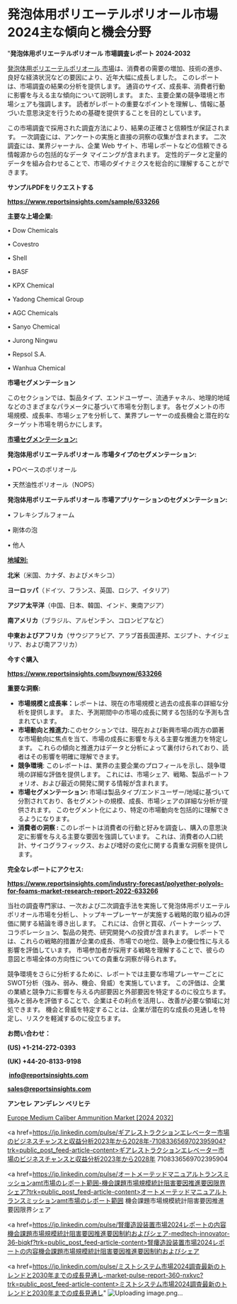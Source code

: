 # 発泡体用ポリエーテルポリオール市場2024主な傾向と機会分野

"<strong>発泡体用ポリエーテルポリオール 市場調査レポート 2024-2032</strong>

<a href=https://www.reportsinsights.com/sample/633266>発泡体用ポリエーテルポリオール 市場</a>は、消費者の需要の増加、技術の進歩、良好な経済状況などの要因により、近年大幅に成長しました。 このレポートは、市場調査の結果の分析を提供します。 通貨のサイズ、成長率、消費者行動に影響を与える主な傾向について説明します。 また、主要企業の競争環境と市場シェアも強調します。 読者がレポートの重要なポイントを理解し、情報に基づいた意思決定を行うための基礎を提供することを目的としています。

この市場調査で採用された調査方法により、結果の正確さと信頼性が保証されます。 一次調査には、アンケートの実施と直接の洞察の収集が含まれます。 二次調査には、業界ジャーナル、企業 Web サイト、市場レポートなどの信頼できる情報源からの包括的なデータ マイニングが含まれます。 定性的データと定量的データを組み合わせることで、市場のダイナミクスを総合的に理解することができます。

<strong><b>サンプルPDFをリクエストする</b></strong>

<a href=https://www.reportsinsights.com/sample/633266><strong><u>https://www.reportsinsights.com/sample/633266</u></strong></a>

<strong>主要な上場企業:</strong>

• Dow Chemicals

• Covestro

• Shell

• BASF

• KPX Chemical

• Yadong Chemical Group

• AGC Chemicals

• Sanyo Chemical

• Jurong Ningwu

• Repsol S.A.

• Wanhua Chemical

<strong>市場セグメンテーション</strong>

このセクションでは、製品タイプ、エンドユーザー、流通チャネル、地理的地域などのさまざまなパラメータに基づいて市場を分割します。 各セグメントの市場規模、成長率、市場シェアを分析して、業界プレーヤーの成長機会と潜在的なターゲット市場を明らかにします。

<strong><u>市場セグメンテーション</u></strong><strong><u>:</u></strong>

<strong>発泡体用ポリエーテルポリオール 市場タイプのセグメンテーション:</strong>

• POベースのポリオール

• 天然油性ポリオール（NOPS）

<strong>発泡体用ポリエーテルポリオール 市場アプリケーションのセグメンテーション:</strong>

• フレキシブルフォーム

• 剛体の泡

• 他人

<strong><u>地域別</u></strong><strong><u>:</u></strong>

<strong>北米</strong>（米国、カナダ、およびメキシコ）

<strong>ヨーロッパ</strong>（ドイツ、フランス、英国、ロシア、イタリア）

<strong>アジア太平洋</strong>（中国、日本、韓国、インド、東南アジア）

<strong>南アメリカ</strong>（ブラジル、アルゼンチン、コロンビアなど）

<strong>中東およびアフリカ</strong>（サウジアラビア、アラブ首長国連邦、エジプト、ナイジェリア、および南アフリカ）

<strong>今すぐ購入</strong>

<a href=https://www.reportsinsights.com/buynow/633266><strong><u>https://www.reportsinsights.com/buynow/633266</u></strong></a>

<strong>重要な洞察:</strong>
<ul>
  <li><strong>市場規模と成長率：</strong>レポートは、現在の市場規模と過去の成長率の詳細な分析を提供します。 また、予測期間中の市場の成長に関する包括的な予測も含まれています。</li>
  <li><strong>市場動向と推進力:</strong>このセクションでは、現在および新興市場の両方の顕著な市場動向に焦点を当て、市場の成長に影響を与える主要な推進力を特定します。 これらの傾向と推進力はデータと分析によって裏付けられており、読者はその影響を明確に理解できます。</li>
  <li><strong>競争環境</strong>: このレポートは、業界の主要企業のプロフィールを示し、競争環境の詳細な評価を提供します。 これには、市場シェア、戦略、製品ポートフォリオ、および最近の開発に関する情報が含まれます。</li>
  <li><strong>市場セグメンテーション: </strong>市場は製品タイプ/エンドユーザー/地域に基づいて分割されており、各セグメントの規模、成長、市場シェアの詳細な分析が提供されます。 このセグメント化により、特定の市場動向を包括的に理解できるようになります。</li>
  <li><strong>消費者の洞察 : </strong>このレポートは消費者の行動と好みを調査し、購入の意思決定に影響を与える主要な要因を強調しています。 これは、消費者の人口統計、サイコグラフィックス、および嗜好の変化に関する貴重な洞察を提供します。</li>
</ul>
<strong>完全なレポートにアクセス:</strong>

<a href=https://www.reportsinsights.com/industry-forecast/polyether-polyols-for-foams-market-research-report-2022-633266><strong><u><b>https://www.reportsinsights.com/industry-forecast/polyether-polyols-for-foams-market-research-report-2022-633266</b></u></strong></a>

当社の調査専門家は、一次および二次調査手法を実施して発泡体用ポリエーテルポリオール市場を分析し、トップキープレーヤーが実施する戦略的取り組みの評価に関する結論を導き出します。 これには、合併と買収、パートナーシップ、コラボレーション、製品の発売、研究開発への投資が含まれます。 レポートでは、これらの戦略的措置が企業の成長、市場での地位、競争上の優位性に与える影響を評価しています。 市場参加者が採用する戦略を理解することで、彼らの意図と市場全体の方向性についての貴重な洞察が得られます。

競争環境をさらに分析するために、レポートでは主要な市場プレーヤーごとにSWOT分析（強み、弱み、機会、脅威）を実施しています。 この評価は、企業の業績と競争力に影響を与える内部要因と外部要因を特定するのに役立ちます。 強みと弱みを評価することで、企業はその利点を活用し、改善が必要な領域に対処できます。 機会と脅威を特定することは、企業が潜在的な成長の見通しを特定し、リスクを軽減するのに役立ちます。

<strong>お問い合わせ：</strong>

<strong>(US) +1-214-272-0393</strong>

<strong>(UK) +44-20-8133-9198</strong>

<strong> </strong><a href=info@reportsinsights.com><strong><u>info@reportsinsights.com</u></strong></a>

<a href=sales@reportsinsights.com><strong><u>sales@reportsinsights.com</u></strong></a>

<strong>アンセレ アンデレン ベリヒテ</strong>

<a href=https://www.linkedin.com/pulse/europe-medium-caliber-ammunition-markets-2024-business-is5jf/>Europe Medium Caliber Ammunition Market [2024 2032]</a>

<a href=https://jp.linkedin.com/pulse/ギアレストラクションエレベーター市場のビジネスチャンスと収益分析2023年から2028年-7108336569702395904?trk=public_post_feed-article-content>ギアレストラクションエレベーター市場のビジネスチャンスと収益分析2023年から2028年 7108336569702395904</a>

<a href=https://jp.linkedin.com/pulse/オートメーテッドマニュアルトランスミッションamt市場のレポート範囲-機会課題市場規模統計阻害要因推進要因限界シェア?trk=public_post_feed-article-content>オートメーテッドマニュアルトランスミッションamt市場のレポート範囲 機会課題市場規模統計阻害要因推進要因限界シェア</a>

<a href=https://jp.linkedin.com/pulse/腎瘻造設装置市場2024レポートの内容機会課題市場規模統計阻害要因推進要因制約およびシェア-medtech-innovator-36-biqkf?trk=public_post_feed-article-content>腎瘻造設装置市場2024レポートの内容機会課題市場規模統計阻害要因推進要因制約およびシェア</a>

<a href=https://jp.linkedin.com/pulse/ミストシステム市場2024調査最新のトレンドと2030年までの成長見通し-market-pulse-report-360-nxkvc?trk=public_post_feed-article-content>ミストシステム市場2024調査最新のトレンドと2030年までの成長見通し</a>"
![Uploading image.png…]()
